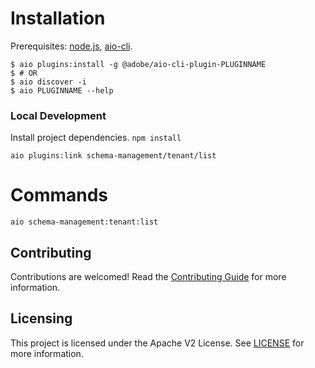 # Installation
Prerequisites: [node.js](https://nodejs.org/en/), [aio-cli](https://github.com/adobe/aio-cli).
```sh-session
$ aio plugins:install -g @adobe/aio-cli-plugin-PLUGINNAME
$ # OR
$ aio discover -i
$ aio PLUGINNAME --help
```
### Local Development

Install project dependencies. ```npm install```
```
aio plugins:link schema-management/tenant/list
```

# Commands
<!-- commands -->
```aio schema-management:tenant:list```
<!-- commandsstop -->

## Contributing

Contributions are welcomed! Read the [Contributing Guide](CONTRIBUTING.md) for more information.

## Licensing

This project is licensed under the Apache V2 License. See [LICENSE](LICENSE) for more information.

